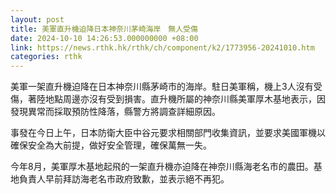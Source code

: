 ```yaml
---
layout: post
title: 美軍直升機迫降日本神奈川茅崎海岸　無人受傷
date: 2024-10-10 14:26:53.000000000 +08:00
link: https://news.rthk.hk/rthk/ch/component/k2/1773956-20241010.htm
categories: rthk
---
```


美軍一架直升機迫降在日本神奈川縣茅崎市的海岸。駐日美軍稱，機上3人沒有受傷，著陸地點周邊亦沒有受到損害。直升機所屬的神奈川縣美軍厚木基地表示，因發現異常而採取預防性降落，縣警方將調查詳細原因。

事發在今日上午，日本防衛大臣中谷元要求相關部門收集資訊，並要求美國軍機以確保安全為大前提，做好安全管理，確保萬無一失。

今年8月，美軍厚木基地起飛的一架直升機亦迫降在神奈川縣海老名市的農田。基地負責人早前拜訪海老名市政府致歉，並表示絕不再犯。
